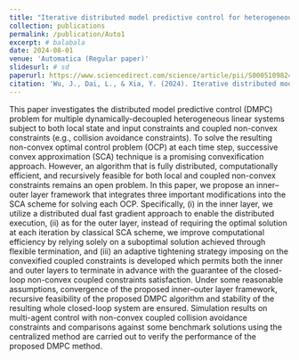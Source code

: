 ```yaml
---
title: "Iterative distributed model predictive control for heterogeneous systems with non-convex coupled constraints"
collection: publications
permalink: /publication/Auto1
excerpt: # balabala
date: 2024-08-01
venue: 'Automatica (Regular paper)'
slidesurl: # sd
paperurl: https://www.sciencedirect.com/science/article/pii/S0005109824001948
citation: 'Wu, J., Dai, L., & Xia, Y. (2024). Iterative distributed model predictive control for heterogeneous systems with non-convex coupled constraints. Automatica, 166, 111700.'
---
```


This paper investigates the distributed model predictive control (DMPC) problem for multiple dynamically-decoupled heterogeneous linear systems subject to both local state and input constraints and coupled non-convex constraints (e.g., collision avoidance constraints). To solve the resulting non-convex optimal control problem (OCP) at each time step, successive convex approximation (SCA) technique is a promising convexification approach. However, an algorithm that is fully distributed, computationally efficient, and recursively feasible for both local and coupled non-convex constraints remains an open problem. In this paper, we propose an inner–outer layer framework that integrates three important modifications into the SCA scheme for solving each OCP. Specifically, (i) in the inner layer, we utilize a distributed dual fast gradient approach to enable the distributed execution, (ii) as for the outer layer, instead of requiring the optimal solution at each iteration by classical SCA scheme, we improve computational efficiency by relying solely on a suboptimal solution achieved through flexible termination, and (iii) an adaptive tightening strategy imposing on the convexified coupled constraints is developed which permits both the inner and outer layers to terminate in advance with the guarantee of the closed-loop non-convex coupled constraints satisfaction. Under some reasonable assumptions, convergence of the proposed inner–outer layer framework, recursive feasibility of the proposed DMPC algorithm and stability of the resulting whole closed-loop system are ensured. Simulation results on multi-agent control with non-convex coupled collision avoidance constraints and comparisons against some benchmark solutions using the centralized method are carried out to verify the performance of the proposed DMPC method.

